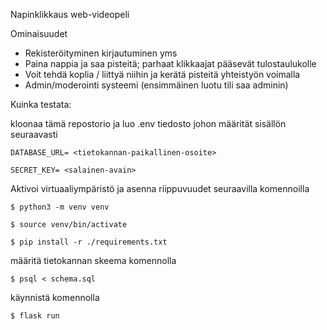 Napinklikkaus web-videopeli

Ominaisuudet
- Rekisteröityminen kirjautuminen yms
- Paina nappia ja saa pisteitä; parhaat klikkaajat pääsevät tulostaulukolle
- Voit tehdä koplia / liittyä niihin ja kerätä pisteitä yhteistyön voimalla
- Admin/moderointi systeemi (ensimmäinen luotu tili saa adminin)

Kuinka testata:

kloonaa tämä repostorio ja luo .env tiedosto johon määrität sisällön seuraavasti

`DATABASE_URL= <tietokannan-paikallinen-osoite>`

`SECRET_KEY= <salainen-avain>`

Aktivoi virtuaaliympäristö ja asenna riippuvuudet seuraavilla komennoilla

`$ python3 -m venv venv`

`$ source venv/bin/activate`

`$ pip install -r ./requirements.txt`

määritä tietokannan skeema komennolla

`$ psql < schema.sql`

käynnistä komennolla

`$ flask run`



